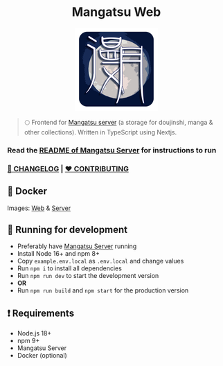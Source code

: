 <h1 align="center"> Mangatsu Web</h1>

<p align="center">
  <img src="public/logo-small.png" />
</p>

> 🌕 Frontend for [Mangatsu server](https://github.com/Mangatsu/server) (a storage for doujinshi, manga & other collections). Written in TypeScript using Nextjs.

### Read the [README of Mangatsu Server](https://github.com/Mangatsu/server) for instructions to run

### [📰 CHANGELOG](docs/CHANGELOG.md) | **[❤ CONTRIBUTING](docs/CONTRIBUTING.md)**

## 🐳 Docker

Images: [Web](https://hub.docker.com/r/luukuton/mangatsu-web) & [Server](https://hub.docker.com/r/luukuton/mangatsu-server/)

## 💨 Running for development

- Preferably have [Mangatsu Server](https://github.com/Mangatsu/server) running
- Install Node 16+ and npm 8+
- Copy `example.env.local` as `.env.local` and change values
- Run `npm i` to install all dependencies
- Run `npm run dev` to start the development version
- **OR**
- Run `npm run build` and `npm start` for the production version

## ❗ Requirements

- Node.js 18+
- npm 9+
- Mangatsu Server
- Docker (optional)
